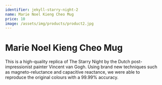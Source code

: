```yaml
---
identifier: jekyll-starry-night-2
name: Marie Noel Kieng Cheo Mug
price: 10
image: /assets/img/products/product2.jpg
---
```


# Marie Noel Kieng Cheo Mug

This is a high-quality replica of The Starry Night by the Dutch post-impressionist painter Vincent van Gogh. Using brand new techniques such as magneto-reluctance and capacitive reactance, we were able to reproduce the original colours with a 99.99% accuracy.